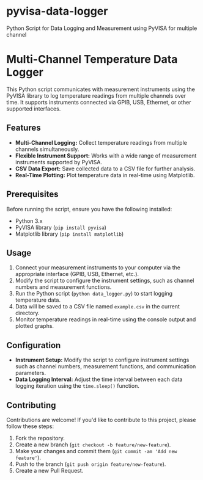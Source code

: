 # pyvisa-data-logger
Python Script for Data Logging and Measurement using PyVISA for multiple channel
# Multi-Channel Temperature Data Logger
This Python script communicates with measurement instruments using the PyVISA library to log temperature readings from multiple channels over time. It supports instruments connected via GPIB, USB, Ethernet, or other supported interfaces.
## Features
- **Multi-Channel Logging:** Collect temperature readings from multiple channels simultaneously.
- **Flexible Instrument Support:** Works with a wide range of measurement instruments supported by PyVISA.
- **CSV Data Export:** Save collected data to a CSV file for further analysis.
- **Real-Time Plotting:** Plot temperature data in real-time using Matplotlib.
## Prerequisites
Before running the script, ensure you have the following installed:
- Python 3.x
- PyVISA library (`pip install pyvisa`)
- Matplotlib library (`pip install matplotlib`)
## Usage
1. Connect your measurement instruments to your computer via the appropriate interface (GPIB, USB, Ethernet, etc.).
2. Modify the script to configure the instrument settings, such as channel numbers and measurement functions.
3. Run the Python script (`python data_logger.py`) to start logging temperature data.
4. Data will be saved to a CSV file named `example.csv` in the current directory.
5. Monitor temperature readings in real-time using the console output and plotted graphs.
## Configuration
- **Instrument Setup:** Modify the script to configure instrument settings such as channel numbers, measurement functions, and communication parameters.
- **Data Logging Interval:** Adjust the time interval between each data logging iteration using the `time.sleep()` function.
## Contributing
Contributions are welcome! If you'd like to contribute to this project, please follow these steps:

1. Fork the repository.
2. Create a new branch (`git checkout -b feature/new-feature`).
3. Make your changes and commit them (`git commit -am 'Add new feature'`).
4. Push to the branch (`git push origin feature/new-feature`).
5. Create a new Pull Request.
